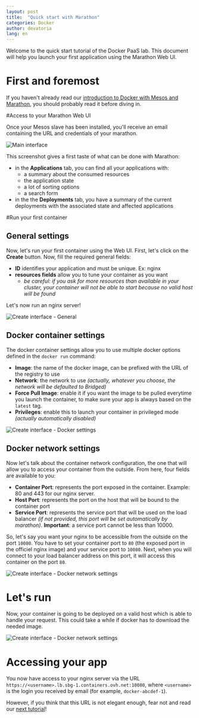 ```yaml
---
layout: post
title:  "Quick start with Marathon"
categories: Docker
author: devatoria
lang: en
---
```


Welcome to the quick start tutorial of the Docker PaaS lab. This document will help you launch your first application using the Marathon Web UI.

# First and foremost

If you haven't already read our [introduction to Docker with Mesos and Marathon](/kb/en/docker/introduction-to-docker-with-mesos-marathon.html), you should probably read it before diving in.

#Access to your Marathon Web UI

Once your Mesos slave has been installed, you'll receive an email containing the URL and credentials of your marathon.


![Main interface](/kb/images/2016-04-20-quick-start-with-marathon/marathon.png)

This screenshot gives a first taste of what can be done with Marathon:

- in the **Applications** tab, you can find all your applications with:
  - a summary about the consumed resources
  - the application state
  - a lot of sorting options
  - a search form
- in the the **Deployments** tab, you have a summary of the current deployments with the associated state and affected applications

#Run your first container
## General settings
Now, let's run your first container using the Web UI. First, let's click on the **Create** button. Now, fill the required general fields:

- **ID** identifies your application and must be unique. Ex: nginx
- **resources fields** allow you to tune your container as you want
  - *be careful: if you ask for more resources than available in your cluster, your container will not be able to start because no valid host will be found*

Let's now run an nginx server!

![Create interface - General](/kb/images/2016-04-20-quick-start-with-marathon/create_container_1.png)

## Docker container settings

The docker container settings allow you to use multiple docker options defined in the `docker run` command:

- **Image**: the name of the docker image, can be prefixed with the URL of the registry to use
- **Network**: the network to use *(actually, whatever you choose, the network will be defaulted to Bridged)*
- **Force Pull Image**: enable it if you want the image to be pulled everytime you launch the container, to make sure your app is always based on the ``latest`` tag.
- **Privileges**: enable this to launch your container in privileged mode *(actually automatically disabled)*

![Create interface - Docker settings](/kb/images/2016-04-20-quick-start-with-marathon/create_container_2.png)

## Docker network settings

Now let's talk about the container network configuration, the one that will allow you to access your container from the outside. From here, four fields are available to you:

- **Container Port**: represents the port exposed in the container. Example: 80 and 443 for our nginx server.
- **Host Port**: represents the port on the host that will be bound to the container port
- **Service Port**: represents the service port that will be used on the load balancer *(if not provided, this port will be set automatically by marathon)*. **Important**: a service port cannot be less than 10000.

So, let's say you want your nginx to be accessible from the outside on the port `10080`. You have to set your container port to `80` (the exposed port in the officiel nginx image) and your service port to `10080`. Next, when you will connect to your load balancer address on this port, it will access this container on the port `80`.

![Create interface - Docker network settings](/kb/images/2016-04-20-quick-start-with-marathon/create_container_3.png)

# Let's run

Now, your container is going to be deployed on a valid host which is able to handle your request. This could take a while if docker has to download the needed image.

![Create interface - Docker network settings](/kb/images/2016-04-20-quick-start-with-marathon/create_container_4.png)

# Accessing your app

You now have access to your nginx server via the URL `https://<username>.lb.sbg-1.containers.ovh.net:10080`, where `<username>` is the login you received by email (for example, `docker-abcdef-1`).

However, if you think that this URL is not elegant enough, fear not and read our [next tutorial](/kb/en/docker/marathon-load-balancer.html)!
